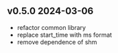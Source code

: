 ## v0.5.0 2024-03-06
- refactor common library
- replace start_time with ms format
- remove dependence of shm